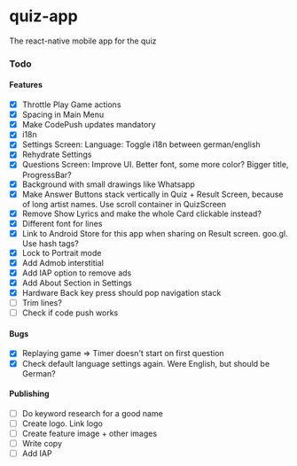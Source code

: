 # quiz-app
The react-native mobile app for the quiz

### Todo
#### Features
* [x] Throttle Play Game actions
* [x] Spacing in Main Menu
* [x] Make CodePush updates mandatory
* [x] i18n
* [x] Settings Screen: Language: Toggle i18n between german/english
* [x] Rehydrate Settings
* [x] Questions Screen: Improve UI. Better font, some more color? Bigger title, ProgressBar?
* [x] Background with small drawings like Whatsapp
* [x] Make Answer Buttons stack vertically in Quiz + Result Screen, because of long artist names. Use scroll container in QuizScreen
* [x] Remove Show Lyrics and make the whole Card clickable instead?
* [x] Different font for lines
* [x] Link to Android Store for this app when sharing on Result screen. goo.gl. Use hash tags?
* [x] Lock to Portrait mode
* [x] Add Admob interstitial
* [x] Add IAP option to remove ads
* [x] Add About Section in Settings
* [x] Hardware Back key press should pop navigation stack
* [ ] Trim lines?
* [ ] Check if code push works

#### Bugs
* [x] Replaying game => Timer doesn't start on first question
* [x] Check default language settings again. Were English, but should be German?

#### Publishing
* [ ] Do keyword research for a good name
* [ ] Create logo. Link logo
* [ ] Create feature image + other images
* [ ] Write copy
* [ ] Add IAP
